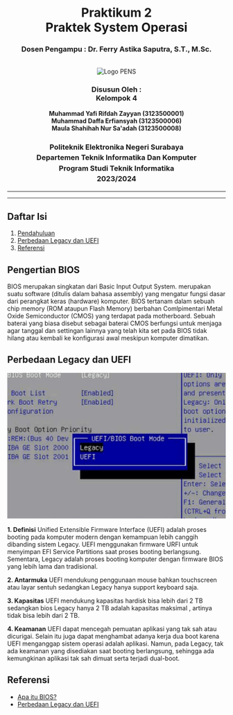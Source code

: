 <div align="center">
  <h1 class="text-align: center;font-weight: bold">Praktikum 2<br>Praktek System Operasi</h1>
  <h3 class="text-align: center;">Dosen Pengampu : Dr. Ferry Astika Saputra, S.T., M.Sc.</h3>
</div>
<br />
<div align="center">
  <img src="https://upload.wikimedia.org/wikipedia/id/4/44/Logo_PENS.png" alt="Logo PENS">
  <h3 style="text-align: center;">Disusun Oleh : <br>Kelompok 4</h3>
  <p style="text-align: center;">
    <strong>Muhammad Yafi Rifdah Zayyan (3123500001)</strong><br>
    <strong>Muhammad Daffa Erfiansyah (3123500006)</strong><br>
    <strong>Maula Shahihah Nur Sa'adah (3123500008)</strong>
  </p>

<h3 style="text-align: center;line-height: 1.5">Politeknik Elektronika Negeri Surabaya<br>Departemen Teknik Informatika Dan Komputer<br>Program Studi Teknik Informatika<br>2023/2024</h3>
  <hr><hr>
</div>

## Daftar Isi

1. [Pendahuluan](#pendahuluan)
2. [Perbedaan Legacy dan UEFI](#perbedaan-legacy-dan-uefi)
3. [Referensi](#referensi)

## Pengertian BIOS

BIOS merupakan singkatan dari Basic Input Output System. merupakan suatu software (ditulis dalam bahasa assembly) yang mengatur fungsi dasar dari perangkat keras (hardware) komputer. BIOS tertanam dalam sebuah chip memory (ROM ataupun Flash Memory) berbahan Comlpimentari Metal Oxide Semiconductor (CMOS) yang terdapat pada motherboard. Sebuah baterai yang biasa disebut sebagai baterai CMOS berfungsi untuk menjaga agar tanggal dan settingan lainnya yang telah kita set pada BIOS tidak hilang atau kembali ke konfigurasi awal meskipun komputer dimatikan.

## Perbedaan Legacy dan UEFI

![App Screenshot](img/legacy%20uefi.png)

**1. Definisi**
Unified Extensible Firmware Interface (UEFI) adalah proses booting pada komputer modern dengan kemampuan lebih canggih dibanding sistem Legacy. UEFI menggunakan firmware URFI untuk menyimpan EFI Service Partitions saat proses booting berlangsung.
Sementara, Legacy adalah proses booting komputer dengan firmware BIOS yang lebih lama dan tradisional.

**2. Antarmuka**
UEFI mendukung penggunaan mouse bahkan touchscreen atau layar sentuh sedangkan Legacy hanya support keyboard saja.

**3. Kapasitas**
UEFI mendukung kapasitas hardisk bisa lebih dari 2 TB sedangkan bios Legacy hanya 2 TB adalah kapasitas maksimal , artinya tidak bisa lebih dari 2 TB.

**4. Keamanan**
UEFI dapat mencegah pemuatan aplikasi yang tak sah atau dicurigai. Selain itu juga dapat menghambat adanya kerja dua boot karena UEFI menganggap sistem operasi adalah aplikasi.
Namun, pada Legacy, tak ada keamanan yang disediakan saat booting berlangsung, sehingga ada kemungkinan aplikasi tak sah dimuat serta terjadi dual-boot.

## Referensi

- [Apa itu BIOS?](https://inspirasiituindaharie.wordpress.com/2021/04/02/perbedaan-antara-bios-uefi-dan-bios-legacy/)
- [Perbedaan Legacy dan UEFI](https://kumparan.com/how-to-tekno/perbedaan-uefi-dan-legacy-simak-penjelasannya-di-sini-20b8sBrgRs4/4)